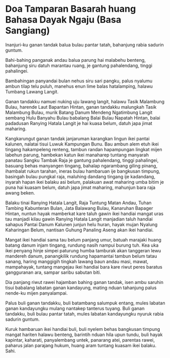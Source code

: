 # Doa Tamparan Basarah huang Bahasa Dayak Ngaju (Basa Sangiang)

Inanjuri-ku ganan tandak balua bulau pantar tatah, bahanjung rabia sadurin guntum.

Bahi-bahing panganak andau balua parung hai malabehu benteng, bahanjung siru datuh marantau ruang, je gantung pahalendang, tinggi pahalingei.

Bambahingan panyandai bulan nehus siru sari pangku, palus nyalumu ambun tilap telu puluh, manehus enun lime balas hatalamping, halawu Tumbang Lawang Langit.

Ganan tandakku namuei nuking uju lawang langit, halawu Tasik Malambung Bulau, harende Laut Bapantan Hintan, ganan tandakku malungkah Tasik Malambung Bulau, murik Batang Danum Mendeng Ngatimbung Langit sembang Hulu Banyahu Bulau babalang Balai Bulau Napatah Hintan, balai padadusan Ranying Hatala Langit je hai kuasa belum, datuh japa jimat maharing.

Kangkarungut ganan tandak janjaruman karangkan lingun ikei pantai kalunen, nalatai tisui Luwuk Kampungan Bunu. Bau ambun alem etuh ikei tingang hakampeleng renteng, tambun randan hapampungan lingkat mijen labehun parung, hambekan katun ikei manaharep tuntang manyarah panatau Sangku Tambak Raja je gantung pahalendang, tinggi pahalingei, basuang behas manyangen tingang, bahalap ngarambang giling pinang, ihambalat rukun tarahan, ineras bulau hambaruan ije bangkusan timpung, basingah bulau pungkal raja, maluhing dandang tingang ije kadandang, inyarah hapan ikei balaku asi belum, palakuan awat maharing umba bitim je puna hai kuasam belum, datuh japa jimat maharing, mahunjun bara raja awang beken.

Balaku tinai Ranying Hatala Langit, Raja Tuntung Matan Andau, Tuhan Tambing Kabunteran Bulan, Jata Balawang Bulau, Kanaruhan Bapager Hintan, nuntun hayak mamberkat kare taluh gawin ikei handiai mangat uras tau manjadi kilau gawin Ranying Hatala Langit manjadian taluh handiai sahapus Pantai Danum Kalunen junjun helu huran, hayak mujan Nyalung Kaharingan Belum, nantisan Guhung Panaling Aseng akan ikei handiai.

Mangat ikei handiai sama tau belum panjang umur, batuah marajaki huang batang danum injam tingang, rundung nasih nampui burung tuh. Kea uka ikei penyang hinje simpei paturung humba tamburak akan tanggeran lewu mandereh danum, panangkilik rundung hapamantai tambun belum tatau sanang, haring manggigih tingkah lawang baun andau masi, mawat, mampahayak, tuntang mangejau ikei handiai bara kare riwut peres baratus gangguranan ara, sampar saribu sabutan biti.

Dia panjang riwut rawei hajamban bahing ganan tandak, isen ambu saruhin tisui babalang labatan ganan kandayung, mating nduan tahanjung palus nende-ku mijen panyalampai.

Palus buli ganan tandakku, buli batambang salumpuk entang, mules labatan ganan kandayungku mulang nantakep tanterus tuyang. Buli ganan tandakku, buli bulau pantar tatah, mules labatan kandayungku nyuruk rabia sadurin guntum.

Kuruk hambaruan ikei handiai buli, buli nyelem behas bangkusan timpung mangat hariten halawu benteng, barintih nduan hila upun tundu, buli hayak kapintar, kaharati, panyalembang untek, panarang atei, parentas rawei, paharus jalan parajang hukum, huang aram tuntang kuasam ikei balaku. Sahi.
